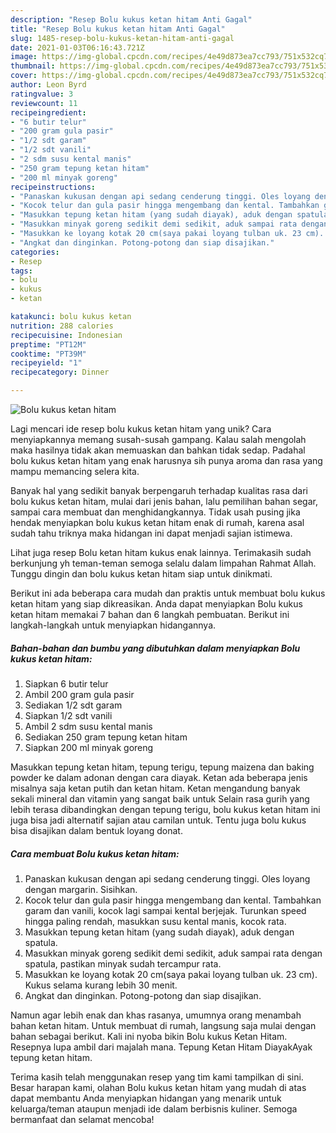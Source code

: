 ```yaml
---
description: "Resep Bolu kukus ketan hitam Anti Gagal"
title: "Resep Bolu kukus ketan hitam Anti Gagal"
slug: 1485-resep-bolu-kukus-ketan-hitam-anti-gagal
date: 2021-01-03T06:16:43.721Z
image: https://img-global.cpcdn.com/recipes/4e49d873ea7cc793/751x532cq70/bolu-kukus-ketan-hitam-foto-resep-utama.jpg
thumbnail: https://img-global.cpcdn.com/recipes/4e49d873ea7cc793/751x532cq70/bolu-kukus-ketan-hitam-foto-resep-utama.jpg
cover: https://img-global.cpcdn.com/recipes/4e49d873ea7cc793/751x532cq70/bolu-kukus-ketan-hitam-foto-resep-utama.jpg
author: Leon Byrd
ratingvalue: 3
reviewcount: 11
recipeingredient:
- "6 butir telur"
- "200 gram gula pasir"
- "1/2 sdt garam"
- "1/2 sdt vanili"
- "2 sdm susu kental manis"
- "250 gram tepung ketan hitam"
- "200 ml minyak goreng"
recipeinstructions:
- "Panaskan kukusan dengan api sedang cenderung tinggi. Oles loyang dengan margarin. Sisihkan."
- "Kocok telur dan gula pasir hingga mengembang dan kental. Tambahkan garam dan vanili, kocok lagi sampai kental berjejak. Turunkan speed hingga paling rendah, masukkan susu kental manis, kocok rata."
- "Masukkan tepung ketan hitam (yang sudah diayak), aduk dengan spatula."
- "Masukkan minyak goreng sedikit demi sedikit, aduk sampai rata dengan spatula, pastikan minyak sudah tercampur rata."
- "Masukkan ke loyang kotak 20 cm(saya pakai loyang tulban uk. 23 cm). Kukus selama kurang lebih 30 menit."
- "Angkat dan dinginkan. Potong-potong dan siap disajikan."
categories:
- Resep
tags:
- bolu
- kukus
- ketan

katakunci: bolu kukus ketan 
nutrition: 288 calories
recipecuisine: Indonesian
preptime: "PT12M"
cooktime: "PT39M"
recipeyield: "1"
recipecategory: Dinner

---
```



![Bolu kukus ketan hitam](https://img-global.cpcdn.com/recipes/4e49d873ea7cc793/751x532cq70/bolu-kukus-ketan-hitam-foto-resep-utama.jpg)

Lagi mencari ide resep bolu kukus ketan hitam yang unik? Cara menyiapkannya memang susah-susah gampang. Kalau salah mengolah maka hasilnya tidak akan memuaskan dan bahkan tidak sedap. Padahal bolu kukus ketan hitam yang enak harusnya sih punya aroma dan rasa yang mampu memancing selera kita.

Banyak hal yang sedikit banyak berpengaruh terhadap kualitas rasa dari bolu kukus ketan hitam, mulai dari jenis bahan, lalu pemilihan bahan segar, sampai cara membuat dan menghidangkannya. Tidak usah pusing jika hendak menyiapkan bolu kukus ketan hitam enak di rumah, karena asal sudah tahu triknya maka hidangan ini dapat menjadi sajian istimewa.

Lihat juga resep Bolu ketan hitam kukus enak lainnya. Terimakasih sudah berkunjung yh teman-teman semoga selalu dalam limpahan Rahmat Allah. Tunggu dingin dan bolu kukus ketan hitam siap untuk dinikmati.


Berikut ini ada beberapa cara mudah dan praktis untuk membuat bolu kukus ketan hitam yang siap dikreasikan. Anda dapat menyiapkan Bolu kukus ketan hitam memakai 7 bahan dan 6 langkah pembuatan. Berikut ini langkah-langkah untuk menyiapkan hidangannya.

<!--inarticleads1-->

##### Bahan-bahan dan bumbu yang dibutuhkan dalam menyiapkan Bolu kukus ketan hitam:

1. Siapkan 6 butir telur
1. Ambil 200 gram gula pasir
1. Sediakan 1/2 sdt garam
1. Siapkan 1/2 sdt vanili
1. Ambil 2 sdm susu kental manis
1. Sediakan 250 gram tepung ketan hitam
1. Siapkan 200 ml minyak goreng


Masukkan tepung ketan hitam, tepung terigu, tepung maizena dan baking powder ke dalam adonan dengan cara diayak. Ketan ada beberapa jenis misalnya saja ketan putih dan ketan hitam. Ketan mengandung banyak sekali mineral dan vitamin yang sangat baik untuk Selain rasa gurih yang lebih terasa dibandingkan dengan tepung terigu, bolu kukus ketan hitam ini juga bisa jadi alternatif sajian atau camilan untuk. Tentu juga bolu kukus bisa disajikan dalam bentuk loyang donat. 

<!--inarticleads2-->

##### Cara membuat Bolu kukus ketan hitam:

1. Panaskan kukusan dengan api sedang cenderung tinggi. Oles loyang dengan margarin. Sisihkan.
1. Kocok telur dan gula pasir hingga mengembang dan kental. Tambahkan garam dan vanili, kocok lagi sampai kental berjejak. Turunkan speed hingga paling rendah, masukkan susu kental manis, kocok rata.
1. Masukkan tepung ketan hitam (yang sudah diayak), aduk dengan spatula.
1. Masukkan minyak goreng sedikit demi sedikit, aduk sampai rata dengan spatula, pastikan minyak sudah tercampur rata.
1. Masukkan ke loyang kotak 20 cm(saya pakai loyang tulban uk. 23 cm). Kukus selama kurang lebih 30 menit.
1. Angkat dan dinginkan. Potong-potong dan siap disajikan.


Namun agar lebih enak dan khas rasanya, umumnya orang menambah bahan ketan hitam. Untuk membuat di rumah, langsung saja mulai dengan bahan sebagai berikut. Kali ini nyoba bikin Bolu kukus Ketan Hitam. Resepnya lupa ambil dari majalah mana. Tepung Ketan Hitam DiayakAyak tepung ketan hitam. 

Terima kasih telah menggunakan resep yang tim kami tampilkan di sini. Besar harapan kami, olahan Bolu kukus ketan hitam yang mudah di atas dapat membantu Anda menyiapkan hidangan yang menarik untuk keluarga/teman ataupun menjadi ide dalam berbisnis kuliner. Semoga bermanfaat dan selamat mencoba!

